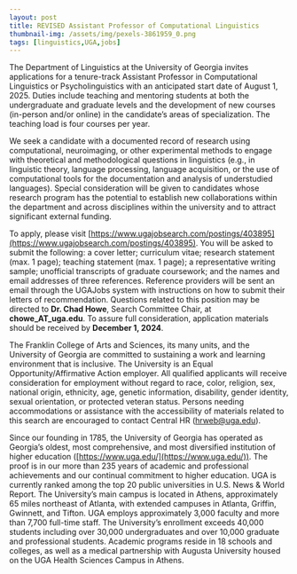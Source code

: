 ```yaml
---
layout: post
title: REVISED Assistant Professor of Computational Linguistics
thumbnail-img: /assets/img/pexels-3861959_0.png
tags: [linguistics,UGA,jobs]
---
```


The Department of Linguistics at the University of Georgia invites applications for a tenure-track Assistant Professor in Computational Linguistics or Psycholinguistics with an anticipated start date of August 1, 2025. Duties include teaching and mentoring students at both the undergraduate and graduate levels and the development of new courses (in-person and/or online) in the candidate’s areas of specialization. The teaching load is four courses per year. 

We seek a candidate with a documented record of research using computational, neuroimaging, or other experimental methods to engage with theoretical and methodological questions in linguistics (e.g., in linguistic theory, language processing, language acquisition, or the use of computational tools for the documentation and analysis of understudied languages). Special consideration will be given to candidates whose research program has the potential to establish new collaborations within the department and across disciplines within the university and to attract significant external funding.

To apply, please visit [https://www.ugajobsearch.com/postings/403895](https://www.ugajobsearch.com/postings/403895). You will be asked to submit the following: a cover letter; curriculum vitae; research statement (max. 1 page); teaching statement (max. 1 page); a representative writing sample; unofficial transcripts of graduate coursework; and the names and email addresses of three references. Reference providers will be sent an email through the UGAJobs system with instructions on how to submit their letters of recommendation. Questions related to this position may be directed to **Dr. Chad Howe**, Search Committee Chair, at **chowe_AT_uga.edu**. To assure full consideration, application materials should be received by **December 1, 2024**.

The Franklin College of Arts and Sciences, its many units, and the University of Georgia are committed to sustaining a work and learning environment that is inclusive. The University is an Equal Opportunity/Affirmative Action employer. All qualified applicants will receive consideration for employment without regard to race, color, religion, sex, national origin, ethnicity, age, genetic information, disability, gender identity, sexual orientation, or protected veteran status. Persons needing accommodations or assistance with the accessibility of materials related to this search are encouraged to contact Central HR (hrweb@uga.edu).

Since our founding in 1785, the University of Georgia has operated as Georgia’s oldest, most comprehensive, and most diversified institution of higher education ([https://www.uga.edu/](https://www.uga.edu/)). The proof is in our more than 235 years of academic and professional achievements and our continual commitment to higher education. UGA is currently ranked among the top 20 public universities in U.S. News & World Report. The University’s main campus is located in Athens, approximately 65 miles northeast of Atlanta, with extended campuses in Atlanta, Griffin, Gwinnett, and Tifton. UGA employs approximately 3,000 faculty and more than 7,700 full-time staff. The University’s enrollment exceeds 40,000 students including over 30,000 undergraduates and over 10,000 graduate and professional students. Academic programs reside in 18 schools and colleges, as well as a medical partnership with Augusta University housed on the UGA Health Sciences Campus in Athens.
